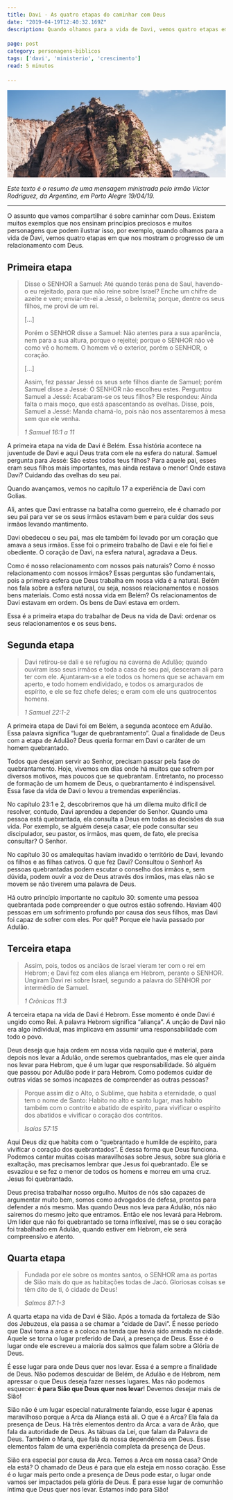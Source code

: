 ```yaml
---
title: Davi - As quatro etapas do caminhar com Deus
date: "2019-04-19T12:40:32.169Z"
description: Quando olhamos para a vida de Davi, vemos quatro etapas em sua vida que nos mostram o progresso de um relacionamento com Deus.

page: post
category: personagens-biblicos
tags: ['davi', 'ministerio', 'crescimento']
read: 5 minutos

---
```


![Monte Sião](./mountain.jpg)

*Este texto é o resumo de uma mensagem ministrada pelo irmão Víctor Rodriguez, da Argentina, em Porto Alegre 19/04/19.*

------

O assunto que vamos compartilhar é sobre caminhar com Deus. Existem muitos exemplos que nos ensinam princípios preciosos e muitos personagens que podem ilustrar isso, por exemplo, quando olhamos para a vida de Davi, vemos quatro etapas em que nos mostram o progresso de um relacionamento com Deus.

## Primeira etapa

> Disse o SENHOR a Samuel: Até quando terás pena de Saul, havendo-o eu rejeitado, para que não reine sobre Israel? Enche um chifre de azeite e vem; enviar-te-ei a Jessé, o belemita; porque, dentre os seus filhos, me provi de um rei.
>
> […]
>
> Porém o SENHOR disse a Samuel: Não atentes para a sua aparência, nem para a sua altura, porque o rejeitei; porque o SENHOR não vê como vê o homem. O homem vê o exterior, porém o SENHOR, o coração.
>
> […]
>
> Assim, fez passar Jessé os seus sete filhos diante de Samuel; porém Samuel disse a Jessé: O SENHOR não escolheu estes. Perguntou Samuel a Jessé: Acabaram-se os teus filhos? Ele respondeu: Ainda falta o mais moço, que está apascentando as ovelhas. Disse, pois, Samuel a Jessé: Manda chamá-lo, pois não nos assentaremos à mesa sem que ele venha.
>
> *1 Samuel 16:1 a 11*

A primeira etapa na vida de Davi é Belém. Essa história acontece na juventude de Davi e aqui Deus trata com ele na esfera do natural. Samuel pergunta para Jessé: São estes todos teus filhos? Para aquele pai, esses eram seus filhos mais importantes, mas ainda restava o menor! Onde estava Davi? Cuidando das ovelhas do seu pai.

Quando avançamos, vemos no capítulo 17 a experiência de Davi com Golias.

Ali, antes que Davi entrasse na batalha como guerreiro, ele é chamado por seu pai para ver se os seus irmãos estavam bem e para cuidar dos seus irmãos levando mantimento.

Davi obedeceu o seu pai, mas ele também foi levado por um coração que amava a seus irmãos. Esse foi o primeiro trabalho de Davi e ele foi fiel e obediente. O coração de Davi, na esfera natural, agradava a Deus.

Como é nosso relacionamento com nossos pais naturais? Como é nosso relacionamento com nossos irmãos? Essas perguntas são fundamentais, pois a primeira esfera que Deus trabalha em nossa vida é a natural. Belém nos fala sobre a esfera natural, ou seja, nossos relacionamentos e nossos bens materiais. Como está nossa vida em Belém? Os relacionamentos de Davi estavam em ordem. Os bens de Davi estava em ordem.

Essa é a primeira etapa do trabalhar de Deus na vida de Davi: ordenar os seus relacionamentos e os seus bens.

## Segunda etapa

> Davi retirou-se dali e se refugiou na caverna de Adulão; quando ouviram isso seus irmãos e toda a casa de seu pai, desceram ali para ter com ele. Ajuntaram-se a ele todos os homens que se achavam em aperto, e todo homem endividado, e todos os amargurados de espírito, e ele se fez chefe deles; e eram com ele uns quatrocentos homens.
>
> *1 Samuel 22:1-2*

A primeira etapa de Davi foi em Belém, a segunda acontece em Adulão. Essa palavra significa “lugar de quebrantamento”. Qual a finalidade de Deus com a etapa de Adulão? Deus queria formar em Davi o caráter de um homem quebrantado.

Todos que desejam servir ao Senhor, precisam passar pela fase do quebrantamento. Hoje, vivemos em dias onde há muitos que sofrem por diversos motivos, mas poucos que se quebrantam. Entretanto, no processo de formação de um homem de Deus, o quebrantamento é indispensável. Essa fase da vida de Davi o levou a tremendas experiências.

No capítulo 23:1 e 2, descobriremos que há um dilema muito difícil de resolver, contudo, Davi aprendeu a depender do Senhor. Quando uma pessoa está quebrantada, ela consulta a Deus em todas as decisões da sua vida. Por exemplo, se alguém deseja casar, ele pode consultar seu discipulador, seu pastor, os irmãos, mas quem, de fato, ele precisa consultar? O Senhor.

No capítulo 30 os amalequitas haviam invadido o território de Davi, levando os filhos e as filhas cativos. O que fez Davi? Consultou o Senhor! As pessoas quebrantadas podem escutar o conselho dos irmãos e, sem dúvida, podem ouvir a voz de Deus através dos irmãos, mas elas não se movem se não tiverem uma palavra de Deus.

Há outro princípio importante no capítulo 30: somente uma pessoa quebrantada pode compreender o que outros estão sofrendo. Haviam 400 pessoas em um sofrimento profundo por causa dos seus filhos, mas Davi foi capaz de sofrer com eles. Por quê? Porque ele havia passado por Adulão.

## Terceira etapa

> Assim, pois, todos os anciãos de Israel vieram ter com o rei em Hebrom; e Davi fez com eles aliança em Hebrom, perante o SENHOR. Ungiram Davi rei sobre Israel, segundo a palavra do SENHOR por intermédio de Samuel.
>
> *1 Crônicas 11:3*

A terceira etapa na vida de Davi é Hebrom. Esse momento é onde Davi é ungido como Rei. A palavra Hebrom significa “aliança”. A unção de Davi não era algo individual, mas implicava em assumir uma responsabilidade com todo o povo.

Deus deseja que haja ordem em nossa vida naquilo que é material, para depois nos levar a Adulão, onde seremos quebrantados, mas ele quer ainda nos levar para Hebrom, que é um lugar que responsabilidade. Só alguém que passou por Adulão pode ir para Hebrom. Como podemos cuidar de outras vidas se somos incapazes de compreender as outras pessoas?

> Porque assim diz o Alto, o Sublime, que habita a eternidade, o qual tem o nome de Santo: Habito no alto e santo lugar, mas habito também com o contrito e abatido de espírito, para vivificar o espírito dos abatidos e vivificar o coração dos contritos.
>
> *Isaías 57:15*

Aqui Deus diz que habita com o “quebrantado e humilde de espírito, para vivificar o coração dos quebrantados”. É dessa forma que Deus funciona. Podemos cantar muitas coisas maravilhosas sobre Jesus, sobre sua glória e exaltação, mas precisamos lembrar que Jesus foi quebrantado. Ele se esvaziou e se fez o menor de todos os homens e morreu em uma cruz. Jesus foi quebrantado.

Deus precisa trabalhar nosso orgulho. Muitos de nós são capazes de argumentar muito bem, somos como advogados de defesa, prontos para defender a nós mesmo. Mas quando Deus nos leva para Adulão, nós não sairemos do mesmo jeito que entramos. Então ele nos levará para Hebrom. Um líder que não foi quebrantado se torna inflexível, mas se o seu coração foi trabalhado em Adulão, quando estiver em Hebrom, ele será compreensívo e atento.

## Quarta etapa

> Fundada por ele sobre os montes santos, o SENHOR ama as portas de Sião mais do que as habitações todas de Jacó. Gloriosas coisas se têm dito de ti, ó cidade de Deus!
>
> *Salmos 87:1-3*

A quarta etapa na vida de Davi é Sião. Após a tomada da fortaleza de Sião dos Jebuzeus, ela passa a se chamar a “cidade de Davi”. É nesse período que Davi toma a arca e a coloca na tenda que havia sido armada na cidade. Aquele se torna o lugar preferido de Davi, a presença de Deus. Esse é o lugar onde ele escreveu a maioria dos salmos que falam sobre a Glória de Deus.

É esse lugar para onde Deus quer nos levar. Essa é a sempre a finalidade de Deus. Não podemos descuidar de Belém, de Adulão e de Hebrom, nem apressar o que Deus deseja fazer nesses lugares. Mas não podemos esquecer: **é para Sião que Deus quer nos levar**! Devemos desejar mais de Sião!

Sião não é um lugar especial naturalmente falando, esse lugar é apenas maravilhoso porque a Arca da Aliança está ali. O que é a Arca? Ela fala da presença de Deus. Há três elementos dentro da Arca: a vara de Arão, que fala da autoridade de Deus. As tábuas da Lei, que falam da Palavra de Deus. Também o Maná, que fala da nossa dependência em Deus. Esse elementos falam de uma experiência completa da presença de Deus.

Sião era especial por causa da Arca. Temos a Arca em nossa casa? Onde ela está? O chamado de Deus é para que ela esteja em nosso coração. Esse é o lugar mais perto onde a presença de Deus pode estar, o lugar onde vamos ser impactados pela glória de Deus. É para esse lugar de comunhão íntima que Deus quer nos levar. Estamos indo para Sião!